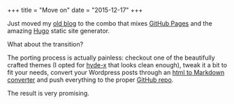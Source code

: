 +++
title = "Move on"
date = "2015-12-17"
+++

Just moved my [old blog](https://devnone.wordpress.com) to the combo that mixes
[GitHub Pages](https://pages.github.com/) and the amazing
[Hugo](https://gohugo.io/) static site generator.

What about the transition?

<!--more-->

The porting process is actually painless: checkout one of the beautifully
crafted themes (I opted for [hyde-x](https://github.com/zyro/hyde-x) that looks
clean enough), tweak it a bit to fit your needs, convert your Wordpress posts
through an [html to Markdown
converter](https://domchristie.github.io/to-markdown/) and push everything to
the proper [GitHub repo](https://github.com/nazavode/nazavode.github.io).

The result is very promising.
